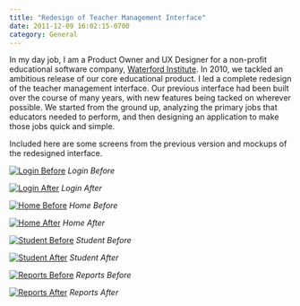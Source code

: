 ```yaml
---
title: "Redesign of Teacher Management Interface"
date: 2011-12-09 16:02:15-0700
category: General
---
```


In my day job, I am a Product Owner and UX Designer for a non-profit educational software company, [Waterford Institute](https://www.waterford.org). In 2010, we tackled an ambitious release of our core educational product. I led a complete redesign of the teacher management interface. Our previous interface had been built over the course of many years, with new features being tacked on wherever possible. We started from the ground up, analyzing the primary jobs that educators needed to perform, and then designing an application to make those jobs quick and simple.

Included here are some screens from the previous version and mockups of the redesigned interface.

[![Login Before](https://www.bennorris.blog/uploads/2019/a0fa4f849c.png "Login Before")](https://www.bennorris.blog/uploads/2019/a0fa4f849c.png)
*Login Before*

[![Login After](https://www.bennorris.blog/uploads/2019/7544da036e.png "Login After")](https://www.bennorris.blog/uploads/2019/7544da036e.png)
*Login After*

[![Home Before](https://www.bennorris.blog/uploads/2019/84fa1918a7.png "Home Before")](https://www.bennorris.blog/uploads/2019/84fa1918a7.png)
*Home Before*

[![Home After](https://www.bennorris.blog/uploads/2019/c3b58f3715.png "Home After")](https://www.bennorris.blog/uploads/2019/c3b58f3715.png)
*Home After*

[![Student Before](https://www.bennorris.blog/uploads/2019/0514576ca8.png "Student Before")](https://www.bennorris.blog/uploads/2019/0514576ca8.png)
*Student Before*

[![Student After](https://www.bennorris.blog/uploads/2019/fae95cb1ac.png "Student After")](https://www.bennorris.blog/uploads/2019/fae95cb1ac.png)
*Student After*

[![Reports Before](https://www.bennorris.blog/uploads/2019/d92c387817.png "Reports Before")](https://www.bennorris.blog/uploads/2019/d92c387817.png)
*Reports Before*

[![Reports After](https://www.bennorris.blog/uploads/2019/652d96c9c7.png "Reports After")](https://www.bennorris.blog/uploads/2019/652d96c9c7.png)
*Reports After*
